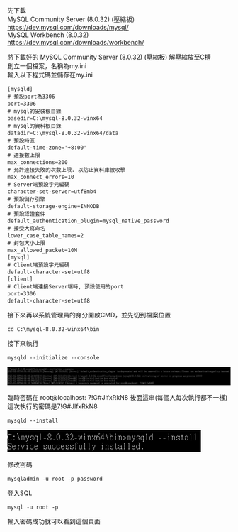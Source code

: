 先下載  
MySQL Community Server (8.0.32) (壓縮板)  
https://dev.mysql.com/downloads/mysql/  
MySQL Workbench (8.0.32)  
https://dev.mysql.com/downloads/workbench/  
  
將下載好的 MySQL Community Server (8.0.32) (壓縮板) 解壓縮放至C槽  
創立一個檔案，名稱為my.ini  
輸入以下程式碼並儲存在my.ini  
```
[mysqld]
# 預設port為3306
port=3306
# mysql的安裝根目錄
basedir=C:\mysql-8.0.32-winx64
# mysql的資料根目錄
datadir=C:\mysql-8.0.32-winx64/data
# 預設時區
default-time-zone='+8:00'
# 連接數上限
max_connections=200
# 允許連接失敗的次數上限. 以防止資料庫被攻擊
max_connect_errors=10
# Server端預設字元編碼
character-set-server=utf8mb4
# 預設儲存引擎
default-storage-engine=INNODB
# 預設認證套件
default_authentication_plugin=mysql_native_password
# 接受大寫命名
lower_case_table_names=2
# 封包大小上限
max_allowed_packet=10M
[mysql]
# Client端預設字元編碼
default-character-set=utf8
[client]
# Client端連接Server端時, 預設使用的port
port=3306
default-character-set=utf8
```
  
接下來再以系統管理員的身分開啟CMD，並先切到檔案位置  
```
cd C:\mysql-8.0.32-winx64\bin
```
接下來執行  
```
mysqld --initialize --console
```
![GITHUB]( https://github.com/Hsieh-Min-Shao/Programming/blob/main/MySQL/Server/pic/MySqlServerStep1.png "")   
 
臨時密碼在 root@localhost: 7!G#JlfxRkN8 後面這串(每個人每次執行都不一樣)  
這次執行的密碼是7!G#JlfxRkN8  
  
```
mysqld --install
```
![GITHUB]( https://github.com/Hsieh-Min-Shao/Programming/blob/main/MySQL/Server/pic/MySqlServerStep2.png "")   

修改密碼  
```
mysqladmin -u root -p password
```
  
登入SQL  
```
mysql -u root -p
```

輸入密碼成功就可以看到這個頁面
